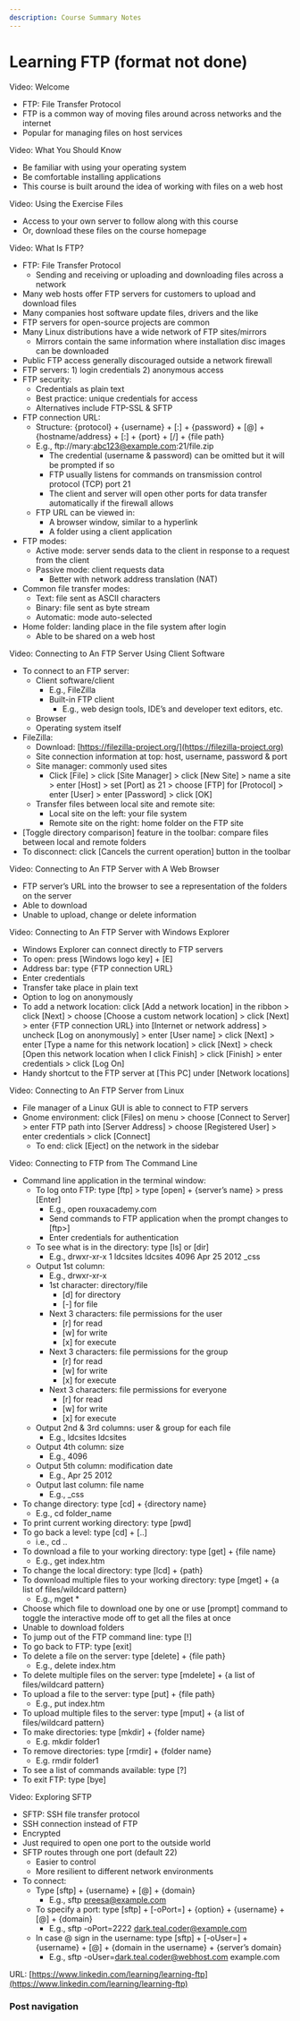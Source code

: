 ```yaml
---
description: Course Summary Notes
---
```


# Learning FTP (format not done)

Video: Welcome

* FTP: File Transfer Protocol
* FTP is a common way of moving files around across networks and the internet
* Popular for managing files on host services



Video: What You Should Know

* Be familiar with using your operating system
* Be comfortable installing applications
* This course is built around the idea of working with files on a web host



Video: Using the Exercise Files

* Access to your own server to follow along with this course
* Or, download these files on the course homepage



Video: What Is FTP?

* FTP: File Transfer Protocol
  * Sending and receiving or uploading and downloading files across a network
* Many web hosts offer FTP servers for customers to upload and download files
* Many companies host software update files, drivers and the like
* FTP servers for open-source projects are common
* Many Linux distributions have a wide network of FTP sites/mirrors
  * Mirrors contain the same information where installation disc images can be downloaded
* Public FTP access generally discouraged outside a network firewall
* FTP servers: 1) login credentials 2) anonymous access
* FTP security:
  * Credentials as plain text
  * Best practice: unique credentials for access
  * Alternatives include FTP-SSL & SFTP
* FTP connection URL:
  * Structure: {protocol} + {username} + \[:] + {password} + \[@] + {hostname/address} + \[:] + {port} + \[/] + {file path}
  * E.g., ftp://mary:abc123@example.com:21/file.zip
    * The credential (username & password) can be omitted but it will be prompted if so
    * FTP usually listens for commands on transmission control protocol (TCP) port 21
    * The client and server will open other ports for data transfer automatically if the firewall allows
  * FTP URL can be viewed in:
    * A browser window, similar to a hyperlink
    * A folder using a client application
* FTP modes:
  * Active mode: server sends data to the client in response to a request from the client
  * Passive mode: client requests data
    * Better with network address translation (NAT)
* Common file transfer modes:
  * Text: file sent as ASCII characters
  * Binary: file sent as byte stream
  * Automatic: mode auto-selected
* Home folder: landing place in the file system after login
  * Able to be shared on a web host



Video: Connecting to An FTP Server Using Client Software

* To connect to an FTP server:
  * Client software/client
    * E.g., FileZilla
    * Built-in FTP client
      * E.g., web design tools, IDE’s and developer text editors, etc.
  * Browser
  * Operating system itself
* FileZilla:
  * Download: [https://filezilla-project.org/](https://filezilla-project.org)
  * Site connection information at top: host, username, password & port
  * Site manager: commonly used sites
    * Click \[File] > click \[Site Manager] > click \[New Site] > name a site > enter \[Host] > set \[Port] as 21 > choose \[FTP] for \[Protocol] > enter \[User] > enter \[Password] > click \[OK]
  * Transfer files between local site and remote site:
    * Local site on the left: your file system
    * Remote site on the right: home folder on the FTP site
* \[Toggle directory comparison] feature in the toolbar: compare files between local and remote folders
* To disconnect: click \[Cancels the current operation] button in the toolbar



Video: Connecting to An FTP Server with A Web Browser

* FTP server’s URL into the browser to see a representation of the folders on the server
* Able to download
* Unable to upload, change or delete information

Video: Connecting to An FTP Server with Windows Explorer

* Windows Explorer can connect directly to FTP servers
* To open: press \[Windows logo key] + \[E]
* Address bar: type {FTP connection URL}
* Enter credentials
* Transfer take place in plain text
* Option to log on anonymously
* To add a network location: click \[Add a network location] in the ribbon > click \[Next] > choose \[Choose a custom network location] > click \[Next] > enter {FTP connection URL} into \[Internet or network address] > uncheck \[Log on anonymously] > enter \[User name] > click \[Next] > enter \[Type a name for this network location] > click \[Next] > check \[Open this network location when I click Finish] > click \[Finish] > enter credentials > click \[Log On]
* Handy shortcut to the FTP server at \[This PC] under \[Network locations]



Video: Connecting to An FTP Server from Linux

* File manager of a Linux GUI is able to connect to FTP servers
* Gnome environment: click \[Files] on menu > choose \[Connect to Server] > enter FTP path into \[Server Address] > choose \[Registered User] > enter credentials > click \[Connect]
  * To end: click \[Eject] on the network in the sidebar



Video: Connecting to FTP from The Command Line

* Command line application in the terminal window:
  * To log onto FTP: type \[ftp] > type \[open] + {server’s name} > press \[Enter]
    * E.g., open rouxacademy.com
    * Send commands to FTP application when the prompt changes to \[ftp>]
    * Enter credentials for authentication
  * To see what is in the directory: type \[ls] or \[dir]
    * E.g., drwxr-xr-x        1 ldcsites         ldcsites        4096        Apr 25        2012        \_css
  * Output 1st column:
    * E.g., drwxr-xr-x
    * 1st character: directory/file
      * \[d] for directory
      * \[-] for file
    * Next 3 characters: file permissions for the user
      * \[r] for read
      * \[w] for write
      * \[x] for execute
    * Next 3 characters: file permissions for the group&#x20;
      * \[r] for read
      * \[w] for write
      * \[x] for execute
    * Next 3 characters: file permissions for everyone
      * \[r] for read
      * \[w] for write
      * \[x] for execute
  * Output 2nd & 3rd columns: user & group for each file
    * E.g., ldcsites        ldcsites
  * Output 4th column: size
    * E.g., 4096
  * Output 5th column: modification date
    * E.g., Apr 25        2012
  * Output last column: file name
    * E.g., \_css
* To change directory: type \[cd] + {directory name}
  * E.g., cd folder\_name
* To print current working directory: type \[pwd]
* To go back a level: type \[cd] + \[..]
  * i.e., cd ..
* To download a file to your working directory: type \[get] + {file name}
  * E.g., get index.htm
* To change the local directory: type \[lcd] + {path}
* To download multiple files to your working directory: type \[mget] + {a list of files/wildcard pattern}
  * E.g., mget \*
* Choose which file to download one by one or use \[prompt] command to toggle the interactive mode off to get all the files at once
* Unable to download folders
* To jump out of the FTP command line: type \[!]
* To go back to FTP: type \[exit]
* To delete a file on the server: type \[delete] + {file path}
  * E.g., delete index.htm
* To delete multiple files on the server: type \[mdelete] + {a list of files/wildcard pattern}
* To upload a file to the server: type \[put] + {file path}
  * E.g., put index.htm
* To upload multiple files to the server: type \[mput] + {a list of files/wildcard pattern}
* To make directories: type \[mkdir] + {folder name}
  * E.g. mkdir folder1
* To remove directories: type \[rmdir] + {folder name}
  * E.g. rmdir folder1
* To see a list of commands available: type \[?]
* To exit FTP: type \[bye]



Video: Exploring SFTP

* SFTP: SSH file transfer protocol
* SSH connection instead of FTP
* Encrypted
* Just required to open one port to the outside world
* SFTP routes through one port (default 22)
  * Easier to control
  * More resilient to different network environments
* To connect:
  * Type \[sftp] + {username} + \[@] + {domain}
    * E.g., sftp preesa@example.com
  * To specify a port: type \[sftp] + \[-oPort=] + {option} + {username} + \[@] + {domain}
    * E.g., sftp -oPort=2222 dark.teal.coder@example.com
  * In case @ sign in the username: type \[sftp] + \[-oUser=] + {username} + \[@] + {domain in the username} + {server’s domain}
    * E.g., sftp -oUser=dark.teal.coder@webhost.com example.com







URL: [https://www.linkedin.com/learning/learning-ftp](https://www.linkedin.com/learning/learning-ftp)

### Post navigation
